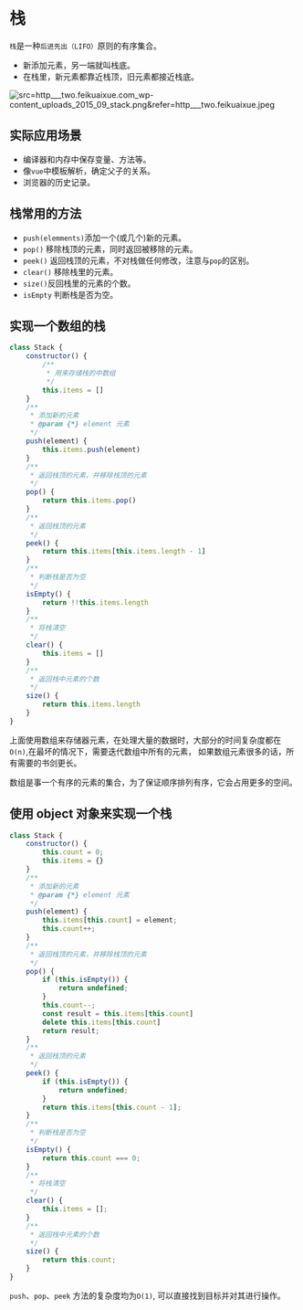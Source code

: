 # 栈

`栈`是一种`后进先出（LIFO）`原则的有序集合。

- 新添加元素，另一端就叫栈底。
- 在栈里，新元素都靠近栈顶，旧元素都接近栈底。

![src=http___two.feikuaixue.com_wp-content_uploads_2015_09_stack.png&refer=http___two.feikuaixue.jpeg](https://p3-juejin.byteimg.com/tos-cn-i-k3u1fbpfcp/0dc9df27dc66423ab6d0d4420cad0232~tplv-k3u1fbpfcp-watermark.image)

## 实际应用场景

- 编译器和内存中保存变量、方法等。
- 像`vue`中模板解析，确定父子的关系。
- 浏览器的历史记录。

## 栈常用的方法

- `push(elemments)`添加一个(或几个)新的元素。
- `pop()` 移除栈顶的元素，同时返回被移除的元素。
- `peek()` 返回栈顶的元素，不对栈做任何修改，注意与`pop`的区别。
- `clear()` 移除栈里的元素。
- `size()`反回栈里的元素的个数。
- `isEmpty` 判断栈是否为空。

## 实现一个数组的栈

```js
class Stack {
    constructor() {
        /**
         * 用来存储栈的中数组
         */
        this.items = []
    }
    /**
     * 添加新的元素
     * @param {*} element 元素
     */
    push(element) {
        this.items.push(element)
    }
    /**
     * 返回栈顶的元素，并移除栈顶的元素
     */
    pop() {
        return this.items.pop()
    }
    /**
     * 返回栈顶的元素
     */
    peek() {
        return this.items[this.items.length - 1]
    }
    /**
     * 判断栈是否为空
     */
    isEmpty() {
        return !!this.items.length
    }
    /**
     * 将栈清空
     */
    clear() {
        this.items = []
    }
    /**
     * 返回栈中元素的个数
     */
    size() {
        return this.items.length
    }
}
```

上面使用数组来存储器元素，在处理大量的数据时，大部分的时间复杂度都在`O(n)`,在最坏的情况下，需要迭代数组中所有的元素， 如果数组元素很多的话，所有需要的书剑更长。

数组是事一个有序的元素的集合，为了保证顺序排列有序，它会占用更多的空间。

## 使用 object 对象来实现一个栈

```js
class Stack {
    constructor() {
        this.count = 0;
        this.items = {}
    }
    /**
     * 添加新的元素
     * @param {*} element 元素
     */
    push(element) {
        this.items[this.count] = element;
        this.count++;
    }
    /**
     * 返回栈顶的元素，并移除栈顶的元素
     */
    pop() {
        if (this.isEmpty()) {
            return undefined;
        }
        this.count--;
        const result = this.items[this.count]
        delete this.items[this.count]
        return result;
    }
    /**
     * 返回栈顶的元素
     */
    peek() {
        if (this.isEmpty()) {
            return undefined;
        }
        return this.items[this.count - 1];
    }
    /**
     * 判断栈是否为空
     */
    isEmpty() {
        return this.count === 0;
    }
    /**
     * 将栈清空
     */
    clear() {
        this.items = [];
    }
    /**
     * 返回栈中元素的个数
     */
    size() {
        return this.count;
    }
}
```

`push`、`pop`、`peek` 方法的复杂度均为`O(1)`, 可以直接找到目标并对其进行操作。
